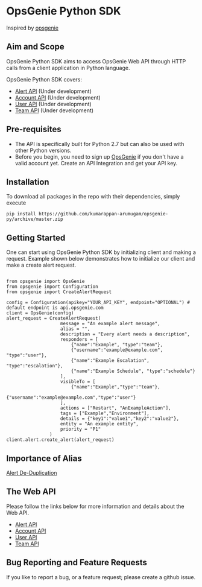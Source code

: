 # OpsGenie Python SDK

Inspired by [opsgenie](https://github.com/opsgenie/opsgenie-python-sdk)

## Aim and Scope

OpsGenie Python SDK aims to access OpsGenie Web API through HTTP calls from a client application in Python language.

OpsGenie Python SDK covers:

- [Alert API](https://github.com/kumarappan-arumugam/opsgenie-py/tree/master/opsgenie/alerts) (Under development)
- [Account API](https://github.com/kumarappan-arumugam/opsgenie-py/tree/master/opsgenie/accounts) (Under development)
- [User API](https://github.com/kumarappan-arumugam/opsgenie-py/tree/master/opsgenie/users) (Under development)
- [Team API](https://github.com/kumarappan-arumugam/opsgenie-py/tree/master/opsgenie/teams) (Under development)

## Pre-requisites

-   The API is specifically built for Python 2.7 but can also be used with other Python versions.
-   Before you begin, you need to sign up  [OpsGenie](http://www.opsgenie.com/)  if you don't have a valid account yet. Create an API Integration and get your API key.

## Installation

To download all packages in the repo with their dependencies, simply execute

`pip install https://github.com/kumarappan-arumugam/opsgenie-py/archive/master.zip`

## Getting Started

One can start using OpsGenie Python SDK by initializing client and making a request. Example shown below demonstrates how to initialize our client and make a create alert request.
<pre><code>
from opsgenie import OpsGenie
from opsgenie import Configuration
from opsgenie import CreateAlertRequest

config = Configuration(apikey="YOUR_API_KEY", endpoint="OPTIONAL") # default endpoint is api.opsgenie.com
client = OpsGenie(config)
alert_request = CreateAlertRequest(
			        message = "An example alert message",
			        alias = "",
			        description = "Every alert needs a description",
			        responders = [
				        {"name":"Example", "type":"team"},
				        {"username":"example@example.com", "type":"user"},
				        {"name":"Example Escalation", "type":"escalation"},
				        {"name":"Example Schedule", "type":"schedule"}
				    ],
			        visibleTo = [
				        {"name":"Example","type":"team"},
				        {"username":"example@example.com","type":"user"}
				    ],
			        actions = ["Restart", "AnExampleAction"],
			        tags = ["Example","Environment"],
			        details = {"key1":"value1","key2":"value2"},
			        entity = "An example entity",
			        priority = "P1"
                )
client.alert.create_alert(alert_request)
</code></pre>

## Importance of Alias

[Alert De-Duplication](https://docs.opsgenie.com/docs/alert-deduplication)

## The Web API

Please follow the links below for more information and details about the Web API.

- [Alert API](https://docs.opsgenie.com/docs/alert-api)
- [Account API](https://docs.opsgenie.com/docs/account-api)
- [User API](https://docs.opsgenie.com/docs/user-api)
- [Team API](https://docs.opsgenie.com/docs/team-api)

## Bug Reporting and Feature Requests

If you like to report a bug, or a feature request; please create a github issue.
